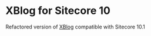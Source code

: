 # XBlog for Sitecore 10
Refactored version of [XBlog](https://github.com/XCentium/XBlog) compatible with Sitecore 10.1
